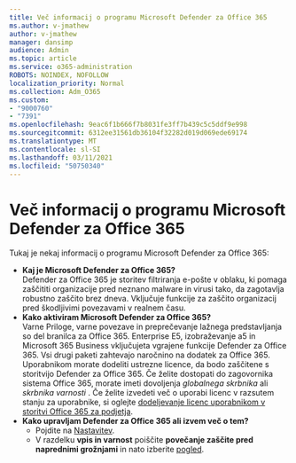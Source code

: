 ```yaml
---
title: Več informacij o programu Microsoft Defender za Office 365
ms.author: v-jmathew
author: v-jmathew
manager: dansimp
audience: Admin
ms.topic: article
ms.service: o365-administration
ROBOTS: NOINDEX, NOFOLLOW
localization_priority: Normal
ms.collection: Adm_O365
ms.custom:
- "9000760"
- "7391"
ms.openlocfilehash: 9eac6f1b666f7b8031fe3ff7b439c5c5ddf9e998
ms.sourcegitcommit: 6312ee31561db36104f32282d019d069ede69174
ms.translationtype: MT
ms.contentlocale: sl-SI
ms.lasthandoff: 03/11/2021
ms.locfileid: "50750340"
---
```

# <a name="learn-about-microsoft-defender-for-office-365"></a>Več informacij o programu Microsoft Defender za Office 365

Tukaj je nekaj informacij o programu Microsoft Defender za Office 365:

- **Kaj je Microsoft Defender za Office 365?**  
    Defender za Office 365 je storitev filtriranja e-pošte v oblaku, ki pomaga zaščititi organizacije pred neznano malware in virusi tako, da zagotavlja robustno zaščito brez dneva. Vključuje funkcije za zaščito organizacij pred škodljivimi povezavami v realnem času.
- **Kako aktiviram Microsoft Defender za Office 365?**  
    Varne Priloge, varne povezave in preprečevanje lažnega predstavljanja so del branilca za Office 365. Enterprise E5, izobraževanje a5 in Microsoft 365 Business vključujeta vgrajene funkcije Defender za Office 365. Vsi drugi paketi zahtevajo naročnino na dodatek za Office 365. Uporabnikom morate dodeliti ustrezne licence, da bodo zaščitene s storitvijo Defender za Office 365. Če želite dostopati do zagovornika sistema Office 365, morate imeti dovoljenja *globalnega skrbnika* ali *skrbnika varnosti* . Če želite izvedeti več o uporabi licenc v razsutem stanju za uporabnike, si oglejte [dodeljevanje licenc uporabnikom v storitvi Office 365 za podjetja](https://go.microsoft.com/fwlink/?linkid=2093435).
- **Kako upravljam Defender za Office 365 ali izvem več o tem?**  
  - Pojdite na [Nastavitev](https://go.microsoft.com/fwlink/p/?linkid=2075721).  
  - V razdelku **vpis in varnost** poiščite **povečanje zaščite pred naprednimi grožnjami** in nato izberite [pogled](https://go.microsoft.com/fwlink/?linkid=2109302).
